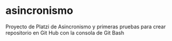 # asincronismo
Proyecto de Platzi de Asincronismo y primeras pruebas para crear repositorio en Git Hub con la consola de Git Bash
